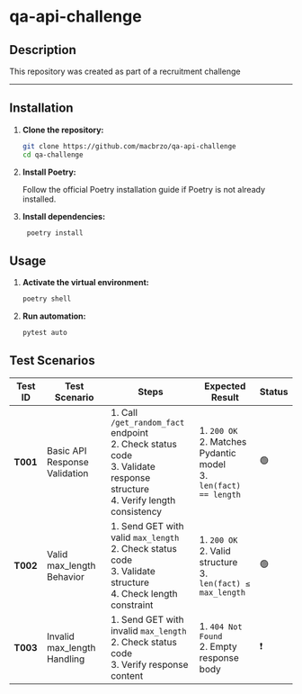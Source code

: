 # qa-api-challenge

## Description
This repository was created as part of a recruitment challenge

---

## Installation

1. **Clone the repository:**

   ```bash
   git clone https://github.com/macbrzo/qa-api-challenge
   cd qa-challenge
   ```
2. **Install Poetry:**

    Follow the official Poetry installation guide if Poetry is not already installed.

3. **Install dependencies:**
   ```bash
    poetry install
   ```

## Usage

1. **Activate the virtual environment:**

   ```bash
   poetry shell
   ```
2. **Run automation:**

    ```bash
   pytest auto
   ```

## Test Scenarios
| Test ID | Test Scenario                 | Steps                                                                 | Expected Result                              | Status |
|---------|-------------------------------|-----------------------------------------------------------------------|----------------------------------------------|--------|
| **T001** | Basic API Response Validation | 1. Call `/get_random_fact` endpoint<br>2. Check status code<br>3. Validate response structure<br>4. Verify length consistency | 1. `200 OK`<br>2. Matches Pydantic model<br>3. `len(fact) == length` | 🟢     |
| **T002** | Valid max_length Behavior     | 1. Send GET with valid `max_length`<br>2. Check status code<br>3. Validate structure<br>4. Check length constraint | 1. `200 OK`<br>2. Valid structure<br>3. `len(fact) ≤ max_length` | 🟢     |
| **T003** | Invalid max_length Handling   | 1. Send GET with invalid `max_length`<br>2. Check status code<br>3. Verify response content | 1. `404 Not Found`<br>2. Empty response body | ❗     |g | 1. Send GET with invalid `max_length`<br>2. Verify status code<br>3. Check response content | 1. Status `404 Not Found`<br>2. No fields in response body | ⬜ |
